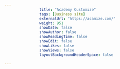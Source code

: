 ---
                title: "Academy Customize"
                tags: [Business site]
                externalUrl: "https://acamize.com/"
                weight: 951
                showDate: false
                showAuthor: false
                showReadingTime: false
                showEdit: false
                showLikes: false
                showViews: false
                layoutBackgroundHeaderSpace: false
                ---
